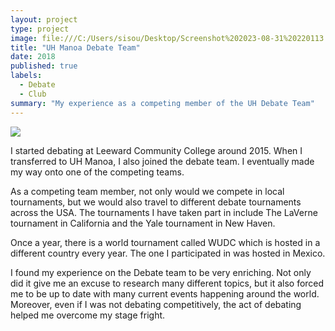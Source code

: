 ```yaml
---
layout: project
type: project
image: file:///C:/Users/sisou/Desktop/Screenshot%202023-08-31%20220113.png
title: "UH Manoa Debate Team"
date: 2018
published: true
labels:
  - Debate
  - Club
summary: "My experience as a competing member of the UH Debate Team"
---
```


<img class="img-fluid" src="file:///C:/Users/sisou/Desktop/Screenshot%202023-08-31%20214939.png">

I started debating at Leeward Community College around 2015. When I transferred to UH Manoa, I also joined the debate team. I eventually made my way onto one of the 
competing teams.

As a competing team member, not only would we compete in local tournaments, but we would also travel to different debate tournaments across the USA.
The tournaments I have taken part in include The LaVerne tournament in California and the Yale tournament in New Haven.

Once a year, there is a world tournament called WUDC which is hosted in a different country every year. The one I participated in was hosted in Mexico. 

I found my experience on the Debate team to be very enriching. Not only did it give me an excuse to research many different topics, but it also forced me to be up to date with many current events happening around the world. Moreover, even if I was not debating competitively, the act of debating helped me overcome my stage fright.
